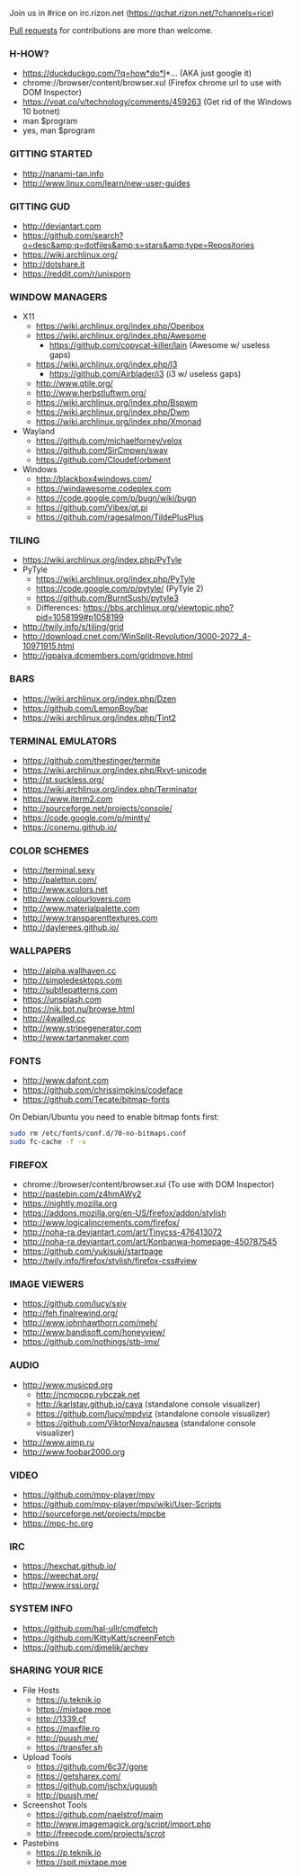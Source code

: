 Join us in #rice on irc.rizon.net (https://qchat.rizon.net/?channels=rice)

[Pull requests](https://github.com/TheReverend403/rice-stuff) for contributions are more than welcome.

### H-HOW?
* https://duckduckgo.com/?q=how*do*I*... (AKA just google it)
* chrome://browser/content/browser.xul (Firefox chrome url to use with DOM Inspector)
* https://voat.co/v/technology/comments/459263 (Get rid of the Windows 10 botnet)
* man $program
* yes, man $program

### GITTING STARTED
* http://nanami-tan.info <i class="fa fa-windows"></i>
* http://www.linux.com/learn/new-user-guides <i class="fa fa-linux"></i>

### GITTING GUD
* http://deviantart.com
* https://github.com/search?o=desc&amp;q=dotfiles&amp;s=stars&amp;type=Repositories
* https://wiki.archlinux.org/ <i class="fa fa-linux"></i>
* http://dotshare.it <i class="fa fa-linux"></i> <i class="fa fa-apple"></i>
* https://reddit.com/r/unixporn <i class="fa fa-linux"></i> <i class="fa fa-apple"></i>

### WINDOW MANAGERS
* X11 <i class="fa fa-linux"></i>
  * https://wiki.archlinux.org/index.php/Openbox
  * https://wiki.archlinux.org/index.php/Awesome
    * https://github.com/copycat-killer/lain (Awesome w/ useless gaps)
  * https://wiki.archlinux.org/index.php/I3
    * https://github.com/Airblader/i3 (i3 w/ useless gaps)
  * http://www.qtile.org/
  * http://www.herbstluftwm.org/
  * https://wiki.archlinux.org/index.php/Bspwm
  * https://wiki.archlinux.org/index.php/Dwm
  * https://wiki.archlinux.org/index.php/Xmonad
* Wayland <i class="fa fa-linux"></i>
  * https://github.com/michaelforney/velox
  * https://github.com/SirCmpwn/sway
  * https://github.com/Cloudef/orbment
* Windows <i class="fa fa-windows"></i>
  * http://blackbox4windows.com/
  * https://windawesome.codeplex.com
  * https://code.google.com/p/bugn/wiki/bugn
  * https://github.com/Vibex/qt.pi
  * https://github.com/ragesalmon/TildePlusPlus

### TILING
* https://wiki.archlinux.org/index.php/PyTyle <i class="fa fa-linux"></i>
* PyTyle <i class="fa fa-linux"></i>
  * https://wiki.archlinux.org/index.php/PyTyle
  * https://code.google.com/p/pytyle/ (PyTyle 2)
  * https://github.com/BurntSushi/pytyle3
  * Differences: https://bbs.archlinux.org/viewtopic.php?pid=1058199#p1058199
* http://twily.info/s/tiling/grid <i class="fa fa-linux"></i>
* http://download.cnet.com/WinSplit-Revolution/3000-2072_4-10971915.html <i class="fa fa-windows"></i>
* http://jgpaiva.dcmembers.com/gridmove.html <i class="fa fa-windows"></i>

### BARS
* https://wiki.archlinux.org/index.php/Dzen <i class="fa fa-linux"></i>
* https://github.com/LemonBoy/bar <i class="fa fa-linux"></i>
* https://wiki.archlinux.org/index.php/Tint2 <i class="fa fa-linux"></i>

### TERMINAL EMULATORS
* https://github.com/thestinger/termite <i class="fa fa-linux"></i>
* https://wiki.archlinux.org/index.php/Rxvt-unicode <i class="fa fa-linux"></i>
* http://st.suckless.org/ <i class="fa fa-linux"></i>
* https://wiki.archlinux.org/index.php/Terminator <i class="fa fa-linux"></i>
* https://www.iterm2.com <i class="fa fa-apple"></i>
* http://sourceforge.net/projects/console/ <i class="fa fa-windows"></i>
* https://code.google.com/p/mintty/ <i class="fa fa-windows"></i>
* https://conemu.github.io/ <i class="fa fa-windows"></i>

### COLOR SCHEMES
* http://terminal.sexy
* http://paletton.com/
* http://www.xcolors.net
* http://www.colourlovers.com
* http://www.materialpalette.com
* http://www.transparenttextures.com
* http://daylerees.github.io/

### WALLPAPERS
* http://alpha.wallhaven.cc
* http://simpledesktops.com
* http://subtlepatterns.com
* https://unsplash.com
* https://nik.bot.nu/browse.html
* http://4walled.cc
* http://www.stripegenerator.com
* http://www.tartanmaker.com

### FONTS
* http://www.dafont.com
* https://github.com/chrissimpkins/codeface
* https://github.com/Tecate/bitmap-fonts

On Debian/Ubuntu you need to enable bitmap fonts first:

```bash
sudo rm /etc/fonts/conf.d/70-no-bitmaps.conf
sudo fc-cache -f -v
```

### FIREFOX
* chrome://browser/content/browser.xul (To use with DOM Inspector)
* http://pastebin.com/z4hmAWy2
* https://nightly.mozilla.org
* https://addons.mozilla.org/en-US/firefox/addon/stylish
* http://www.logicalincrements.com/firefox/
* http://noha-ra.deviantart.com/art/Tinycss-476413072
* http://noha-ra.deviantart.com/art/Konbanwa-homepage-450787545
* https://github.com/yukisuki/startpage
* http://twily.info/firefox/stylish/firefox-css#view

### IMAGE VIEWERS
* https://github.com/lucy/sxiv <i class="fa fa-linux"></i>
* http://feh.finalrewind.org/ <i class="fa fa-linux"></i>
* http://www.johnhawthorn.com/meh/ <i class="fa fa-linux"></i>
* http://www.bandisoft.com/honeyview/ <i class="fa fa-windows"></i>
* https://github.com/nothings/stb-imv/ <i class="fa fa-windows"></i>

### AUDIO
* http://www.musicpd.org
  * http://ncmpcpp.rybczak.net <i class="fa fa-linux"></i>
  * http://karlstav.github.io/cava (standalone console visualizer) <i class="fa fa-linux"></i>
  * https://github.com/lucy/mpdviz (standalone console visualizer) <i class="fa fa-linux"></i>
  * https://github.com/ViktorNova/nausea (standalone console visualizer) <i class="fa fa-linux"></i>
* http://www.aimp.ru <i class="fa fa-windows"></i>
* http://www.foobar2000.org <i class="fa fa-windows"></i>

### VIDEO
* https://github.com/mpv-player/mpv
* https://github.com/mpv-player/mpv/wiki/User-Scripts
* http://sourceforge.net/projects/mpcbe <i class="fa fa-windows"></i>
* https://mpc-hc.org <i class="fa fa-windows"></i>

### IRC
* https://hexchat.github.io/
* https://weechat.org/ <i class="fa fa-linux"></i>
* http://www.irssi.org/ <i class="fa fa-linux"></i>

### SYSTEM INFO
* https://github.com/hal-ullr/cmdfetch <i class="fa fa-windows"></i>
* https://github.com/KittyKatt/screenFetch <i class="fa fa-linux"></i>
* https://github.com/djmelik/archey <i class="fa fa-linux"></i>

### SHARING YOUR RICE
* File Hosts
  * https://u.teknik.io
  * https://mixtape.moe
  * http://1339.cf
  * https://maxfile.ro
  * http://puush.me/
  * https://transfer.sh
* Upload Tools
  * https://github.com/6c37/gone
  * https://getsharex.com/ <i class="fa fa-windows"></i>
  * https://github.com/jschx/uguush <i class="fa fa-linux"></i>
  * http://puush.me/ <i class="fa fa-windows"></i> <i class="fa fa-apple"></i>
* Screenshot Tools
  * https://github.com/naelstrof/maim <i class="fa fa-linux"></i>
  * http://www.imagemagick.org/script/import.php
  * http://freecode.com/projects/scrot <i class="fa fa-linux"></i>
* Pastebins
  * https://p.teknik.io
  * https://spit.mixtape.moe
